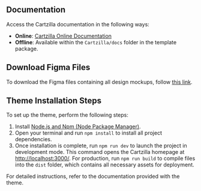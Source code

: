 ## Documentation

Access the Cartzilla documentation in the following ways:

- **Online**: [Cartzilla Online Documentation](https://cartzilla.createx.studio/docs/installation.html)
- **Offline**: Available within the `Cartzilla/docs` folder in the template package.

## Download Figma Files

To download the Figma files containing all design mockups, follow [this link](https://drive.google.com/drive/folders/1DAGzZRyaMV2bUygWQHqspHT0vRHxTSWQ?usp=sharing).

## Theme Installation Steps

To set up the theme, perform the following steps:

1. Install [Node.js and Npm (Node Package Manager)](https://nodejs.org/en/).
2. Open your terminal and run `npm install` to install all project dependencies.
3. Once installation is complete, run `npm run dev` to launch the project in development mode. This command opens the Cartzilla homepage at [http://localhost:3000/](http://localhost:3000/). For production, run `npm run build` to compile files into the `dist` folder, which contains all necessary assets for deployment.

For detailed instructions, refer to the documentation provided with the theme.
